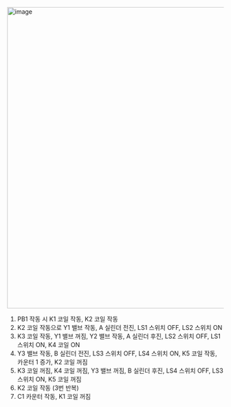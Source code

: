 
<img width="1297" height="700" alt="image" src="https://github.com/user-attachments/assets/89a21e60-5d52-400c-a67e-2421efd8162c" />
   
1. PB1 작동 시 K1 코일 작동, K2 코일 작동   
2. K2 코일 작동으로 Y1 밸브 작동, A 실린더 전진, LS1 스위치 OFF, LS2 스위치 ON   
3. K3 코일 작동, Y1 밸브 꺼짐, Y2 밸브 작동, A 실린더 후진, LS2 스위치 OFF, LS1 스위치 ON, K4 코일 ON   
4. Y3 밸브 작동, B 실린더 전진, LS3 스위치 OFF, LS4 스위치 ON, K5 코일 작동, 카운터 1 증가, K2 코일 꺼짐   
5. K3 코일 꺼짐, K4 코일 꺼짐, Y3 밸브 꺼짐, B 실린더 후진, LS4 스위치 OFF, LS3 스위치 ON, K5 코일 꺼짐   
6. K2 코일 작동 (3번 반복)   
7. C1 카운터 작동, K1 코일 꺼짐   
